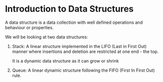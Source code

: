 # Introduction to Data Structures

A data structure is a data collection with well defined operations and behaviour or properties.

We will be looking at two data structures:

1. Stack: A linear structure implemented in the LIFO (Last in First Out) manner where insertions and deletion are restricted at one end - the top.

   It is a dynamic data structure as it can grow or shrink

2. Queue: A linear dynamic structure following the FIFO (First In First Out) rule.

